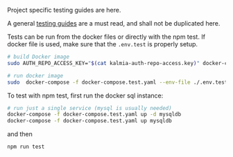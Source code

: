 Project specific testing guides are here.

A general [testing guides](https://bitbucket.org/kalmiadevs/kalmia-common-lib/src/master/docs/TESTING.md) are a must read, and shall not be duplicated here. 


Tests can be run from the docker files or directly with the npm test. If docker file is used, make sure that the `.env.test` is properly setup.

```bash
# build Docker image
sudo AUTH_REPO_ACCESS_KEY="$(cat kalmia-auth-repo-access.key)" docker-compose -f docker-compose.test.yaml --env-file ./.env.test build --force

# run docker image
sudo  docker-compose -f docker-compose.test.yaml --env-file ./.env.test up --force-recreate --abort-on-container-exit --exit-code-from sql-lib
```


To test with npm test, first run the docker sql instance:

```bash
# run just a single service (mysql is usually needed)
docker-compose -f docker-compose.test.yaml up -d mysqldb
docker-compose -f docker-compose.test.yaml up mysqldb
```

and then 

```
npm run test
```